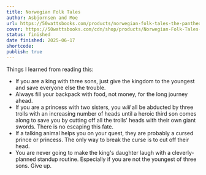```yaml
---
title: Norwegian Folk Tales
author: Asbjornsen and Moe
url: https://50wattsbooks.com/products/norwegian-folk-tales-the-pantheon-fairy-tale-and-folklore-library
cover: https://50wattsbooks.com/cdn/shop/products/Norwegian-Folk-Tales-Pantheon_700x.jpg?v=1669766558
status: finished
date finished: 2025-06-17
shortcode:
publish: true
---
```

Things I learned from reading this:
- If you are a king with three sons, just give the kingdom to the youngest and save everyone else the trouble.
- Always fill your backpack with food, not money, for the long journey ahead.
- If you are a princess with two sisters, you *will* all be abducted by three trolls with an increasing number of heads until a heroic third son comes along to save you by cutting off all the trolls' heads with their own giant swords. There is no escaping this fate.
- If a talking animal helps you on your quest, they are probably a cursed prince or princess. The only way to break the curse is to cut off their head.
- You are never going to make the king's daughter laugh with a cleverly-planned standup routine. Especially if you are not the youngest of three sons. Give up.